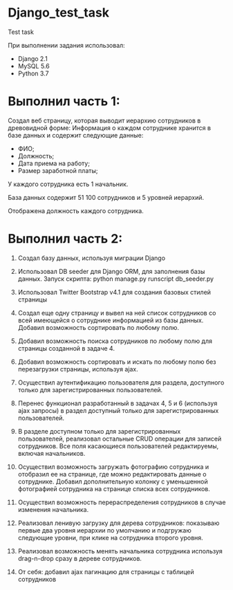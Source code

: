 # Django_test_task
Test task

  При выполнении задания использовал:
- Django 2.1
- MySQL 5.6
- Python 3.7

# Выполнил часть 1:

  Создал веб страницу, которая выводит иерархию сотрудников в древовидной форме:
Информация о каждом сотруднике хранится в базе данных и содержит следующие данные:
- ФИО;
- Должность;
- Дата приема на работу;
- Размер заработной платы;

У каждого сотрудника есть 1 начальник.

База данных содержит 51 100 сотрудников и 5 уровней иерархий.

Отображена должность каждого сотрудника.


# Выполнил часть 2:

1. Создал базу данных, используя миграции Django
2. Использовал DB seeder для Django ORM, для заполнения базы данных.
  Запуск скрипта:
python manage.py runscript db_seeder.py
3. Использовал Twitter Bootstrap v4.1 для создания базовых стилей страницы
4. Создал еще одну страницу и вывел на ней список сотрудников со всей 
имеющейся о сотруднике информацией из базы данных. Добавил возможность
сортировать по любому полю.
5. Добавил возможность поиска сотрудников по любому полю для страницы
созданной в задаче 4.
6. Добавил возможность сортировать и искать по любому полю без перезагрузки
страницы, используя ajax.
7. Осуществил аутентификацию пользователя для раздела, 
доступного только для зарегистрированных пользователей.
8. Перенес функционал разработанный в задачах 4, 5 и 6 (используя ajax
запросы) в раздел доступный только для зарегистрированных пользователей.
9. В разделе доступном только для зарегистрированных пользователей,
реализовал остальные CRUD операции для записей сотрудников. 
Все поля касающиеся пользователей редактируемы, включая начальников.
10. Осуществил возможность загружать фотографию сотрудника и отобразил ее
на странице, где можно редактировать данные о сотруднике. 
Добавил дополнительную колонку с уменьшенной фотографией сотрудника на
странице списка всех сотрудников.
11. Осуществил возможность перераспределения сотрудников в случае
изменения начальника.
12. Реализовал ленивую загрузку для дерева сотрудников: показываю
первые два уровня иерархии по умолчанию и подгружаю следующие
уровни, при клике на сотрудника второго уровня.
13. Реализовал возможность менять начальника сотрудника используя drag-n-drop
сразу в дереве сотрудников.

14. От себя: добавил ajax пагинацию для страницы с таблицей сотрудников
